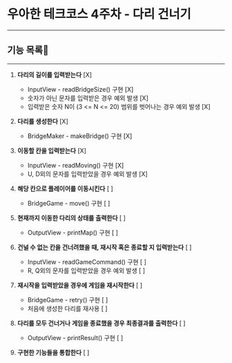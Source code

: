 # 우아한 테크코스 4주차 - 다리 건너기
***
## 기능 목록📝
***
1. **다리의 길이를 입력받는다** [X]
    - InputView - readBridgeSize() 구현 [X]
    - 숫자가 아닌 문자를 입력받은 경우 예외 발생 [X]
    - 입력받은 숫자 N이 (3 <= N <= 20) 범위를 벗어나는 경우 예외 발생 [X]


2. **다리를 생성한다** [X]
    - BridgeMaker - makeBridge() 구현 [X]


3. **이동할 칸을 입력받는다** [X]
    - InputView - readMoving() 구현 [X]
    - U, D외의 문자를 입력받았을 경우 예외 발생 [X]
  

4. **해당 칸으로 플레이어를 이동시킨다** [ ]
    - BridgeGame - move() 구현 [ ]
  

5. **현재까지 이동한 다리의 상태를 출력한다** [ ]
    - OutputView - printMap() 구현 [ ]
  

6. **건널 수 없는 칸을 건너려했을 때, 재시작 혹은 종료할 지 입력받는다** [ ]
    - InputView - readGameCommand() 구현 [ ]
    - R, Q외의 문자를 입력받았을 경우 예외 발생 [ ]


7. **재시작을 입력받았을 경우에 게임을 재시작한다** [ ]
    - BridgeGame - retry() 구현 [ ]
    - 처음에 생성한 다리를 재사용 [ ]


8. **다리를 모두 건너거나 게임을 종료했을 경우 최종결과를 출력한다** [ ]
    - OutputView - printResult() 구현 [ ]


9. **구현한 기능들을 통합한다** [ ]
  

